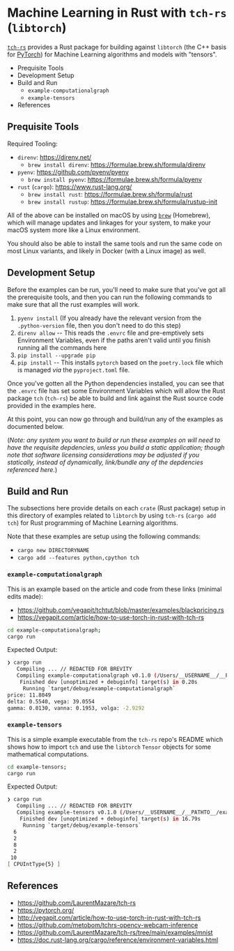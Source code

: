 # Machine Learning in Rust with `tch-rs` (`libtorch`)

[`tch-rs`](https://github.com/LaurentMazare/tch-rs) provides a Rust package for building against `libtorch` (the C++ basis for [PyTorch](https://pytorch.org/)) for Machine Learning algorithms and models with "tensors".

<!-- MarkdownTOC -->

- Prequisite Tools
- Development Setup
- Build and Run
    - `example-computationalgraph`
    - `example-tensors`
- References

<!-- /MarkdownTOC -->

## Prequisite Tools

Required Tooling:

- `direnv`: https://direnv.net/
    - `brew install direnv`: https://formulae.brew.sh/formula/direnv
- `pyenv`: https://github.com/pyenv/pyenv
    - `brew install pyenv`: https://formulae.brew.sh/formula/pyenv
- `rust` (`cargo`): https://www.rust-lang.org/
    - `brew install rust`: https://formulae.brew.sh/formula/rust
    - `brew install rustup`: https://formulae.brew.sh/formula/rustup-init

All of the above can be installed on macOS by using [`brew`](https://brew.sh/) (Homebrew), which will manage updates and linkages for your system, to make your macOS system more like a Linux environment.

You should also be able to install the same tools and run the same code on most Linux variants, and likely in Docker (with a Linux image) as well.

## Development Setup

Before the examples can be run, you'll need to make sure that you've got all the prerequisite tools, and then you can run the following commands to make sure that all the rust examples will work.

1. `pyenv install` (If you already have the relevant version from the `.python-version` file, then you don't need to do this step)
1. `direnv allow` -- This reads the `.envrc` file and pre-emptively sets Environment Variables, even if the paths aren't valid until you finish running all the commands here
1. `pip install --upgrade pip`
1. `pip install` -- This installs `pytorch` based on the `poetry.lock` file which is managed _via_ the `pyproject.toml` file.

Once you've gotten all the Python dependencies installed, you can see that the `.envrc` file has set some Environment Variables which will allow the Rust package `tch` (`tch-rs`) be able to build and link against the Rust source code provided in the examples here.

At this point, you can now go through and build/run any of the examples as documented below.

(_Note: any system you want to build or run these examples on will need to have the requisite depdencies, unless you build a static application; though note that software licensing considerations may be adjusted if you statically, instead of dynamically, link/bundle any of the depdencies referenced here._)

## Build and Run

The subsections here provide details on each `crate` (Rust package) setup in this directory of examples related to `libtorch` by using `tch-rs` (`cargo add tch`) for Rust programming of Machine Learning algorithms.

Note that these examples are setup using the following commands:

- `cargo new DIRECTORYNAME`
- `cargo add --features python,cpython tch`

### `example-computationalgraph`

This is an example based on the article and code from these links (minimal edits made):

- https://github.com/vegapit/tchtut/blob/master/examples/blackpricing.rs
- https://vegapit.com/article/how-to-use-torch-in-rust-with-tch-rs

```bash
cd example-computationalgraph;
cargo run
```

Expected Output:

```bash
❯ cargo run
   Compiling ... // REDACTED FOR BREVITY
   Compiling example-computationalgraph v0.1.0 (/Users/__USERNAME__/__PATHTO__/example-computationalgraph)
    Finished dev [unoptimized + debuginfo] target(s) in 0.20s
     Running `target/debug/example-computationalgraph`
price: 11.8049
delta: 0.5540, vega: 39.0554
gamma: 0.0130, vanna: 0.1953, volga: -2.9292
```

### `example-tensors`

This is a simple example executable from the `tch-rs` repo's README which shows how to import `tch` and use the `libtorch` `Tensor` objects for some mathematical computations.

```bash
cd example-tensors;
cargo run
```

Expected Output:

```bash
❯ cargo run
   Compiling ... // REDACTED FOR BREVITY
   Compiling example-tensors v0.1.0 (/Users/__USERNAME__/__PATHTO__/example-tensors)
    Finished dev [unoptimized + debuginfo] target(s) in 16.79s
     Running `target/debug/example-tensors`
  6
  2
  8
  2
 10
[ CPUIntType{5} ]
```

## References

- https://github.com/LaurentMazare/tch-rs
- https://pytorch.org/
- http://vegapit.com/article/how-to-use-torch-in-rust-with-tch-rs
- https://github.com/metobom/tchrs-opencv-webcam-inference
- https://github.com/LaurentMazare/tch-rs/tree/main/examples/mnist
- https://doc.rust-lang.org/cargo/reference/environment-variables.html
